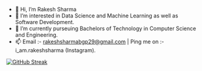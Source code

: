 - 👋 Hi, I’m Rakesh Sharma
- 👀 I’m interested in Data Science and Machine Learning as well as Software Development.
- 🌱 I’m currently purseuing Bachelors of Technology in Computer Science and Engineering.
- 📫 Email :- rakeshsharmabgp29@gmail.com | Ping me on :- i_am.rakeshsharma (Instagram).

[![GitHub Streak](https://github-readme-streak-stats.herokuapp.com?user=CoderRakeshSharma&theme=buefy-dark)](https://git.io/streak-stats)

